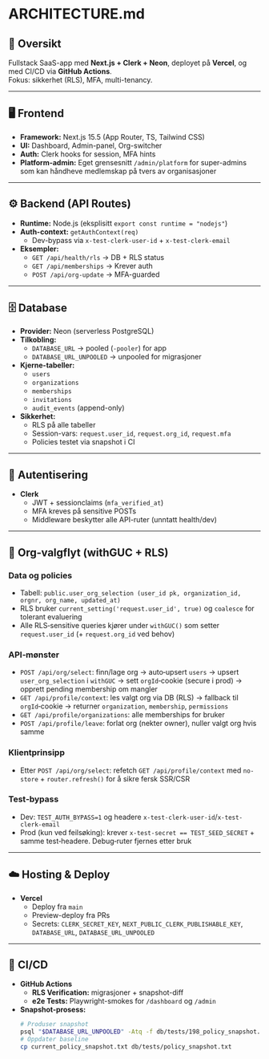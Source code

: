 # ARCHITECTURE.md

## 🚀 Oversikt
Fullstack SaaS-app med **Next.js + Clerk + Neon**, deployet på **Vercel**, og med CI/CD via **GitHub Actions**.  
Fokus: sikkerhet (RLS), MFA, multi-tenancy.

---

## 🖥️ Frontend
- **Framework:** Next.js 15.5 (App Router, TS, Tailwind CSS)
- **UI:** Dashboard, Admin-panel, Org-switcher
- **Auth:** Clerk hooks for session, MFA hints
- **Platform-admin:** Eget grensesnitt `/admin/platform` for super-admins som kan håndheve medlemskap på tvers av organisasjoner

---

## ⚙️ Backend (API Routes)
- **Runtime:** Node.js (eksplisitt `export const runtime = "nodejs"`)
- **Auth-context:** `getAuthContext(req)`  
  - Dev-bypass via `x-test-clerk-user-id` + `x-test-clerk-email`  
- **Eksempler:**
  - `GET /api/health/rls` → DB + RLS status
  - `GET /api/memberships` → Krever auth
  - `POST /api/org-update` → MFA-guarded

---

## 🗄️ Database
- **Provider:** Neon (serverless PostgreSQL)  
- **Tilkobling:**
  - `DATABASE_URL` → pooled (`-pooler`) for app
  - `DATABASE_URL_UNPOOLED` → unpooled for migrasjoner
- **Kjerne-tabeller:**  
  - `users`  
  - `organizations`  
  - `memberships`  
  - `invitations`  
  - `audit_events` (append-only)  
- **Sikkerhet:**  
  - RLS på alle tabeller  
  - Session-vars: `request.user_id`, `request.org_id`, `request.mfa`  
  - Policies testet via snapshot i CI

---

## 🔑 Autentisering
- **Clerk**  
  - JWT + sessionclaims (`mfa_verified_at`)  
  - MFA kreves på sensitive POSTs  
  - Middleware beskytter alle API-ruter (unntatt health/dev)

---

## 🏢 Org‑valgflyt (withGUC + RLS)

### Data og policies
- Tabell: `public.user_org_selection (user_id pk, organization_id, orgnr, org_name, updated_at)`
- RLS bruker `current_setting('request.user_id', true)` og `coalesce` for tolerant evaluering
- Alle RLS‑sensitive queries kjører under `withGUC()` som setter `request.user_id` (+ `request.org_id` ved behov)

### API‑mønster
- `POST /api/org/select`: finn/lage org → auto‑upsert `users` → upsert `user_org_selection` i `withGUC` → sett `orgId`‑cookie (secure i prod) → opprett pending membership om mangler
- `GET /api/profile/context`: les valgt org via DB (RLS) → fallback til `orgId`‑cookie → returner `organization`, `membership`, `permissions`
- `GET /api/profile/organizations`: alle memberships for bruker
- `POST /api/profile/leave`: forlat org (nekter owner), nuller valgt org hvis samme

### Klientprinsipp
- Etter `POST /api/org/select`: refetch `GET /api/profile/context` med `no-store` + `router.refresh()` for å sikre fersk SSR/CSR

### Test‑bypass
- Dev: `TEST_AUTH_BYPASS=1` og headere `x-test-clerk-user-id`/`x-test-clerk-email`
- Prod (kun ved feilsøking): krever `x-test-secret == TEST_SEED_SECRET` + samme test‑headere. Debug‑ruter fjernes etter bruk

---

## ☁️ Hosting & Deploy
- **Vercel**  
  - Deploy fra `main`  
  - Preview-deploy fra PRs  
  - Secrets: `CLERK_SECRET_KEY`, `NEXT_PUBLIC_CLERK_PUBLISHABLE_KEY`, `DATABASE_URL`, `DATABASE_URL_UNPOOLED`

---

## 🔄 CI/CD
- **GitHub Actions**
  - **RLS Verification:** migrasjoner + snapshot-diff
  - **e2e Tests:** Playwright-smokes for `/dashboard` og `/admin`
- **Snapshot-prosess:**
  ```bash
  # Produser snapshot
  psql "$DATABASE_URL_UNPOOLED" -Atq -f db/tests/198_policy_snapshot.sql > current_policy_snapshot.txt
  # Oppdater baseline
  cp current_policy_snapshot.txt db/tests/policy_snapshot.txt
